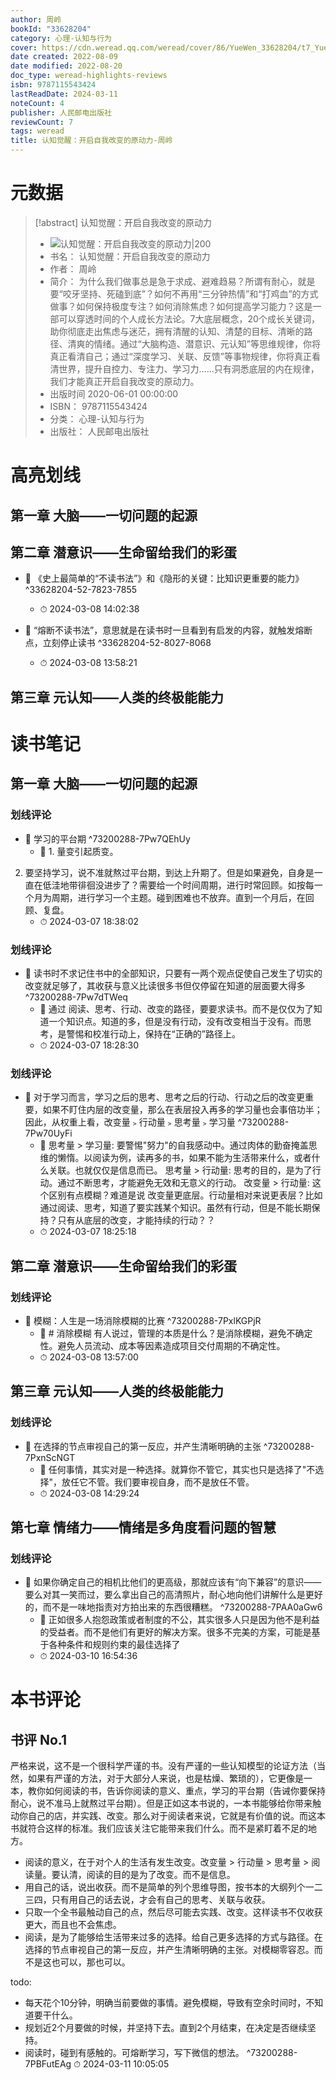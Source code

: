 ```yaml
---
author: 周岭
bookId: "33628204"
category: 心理-认知与行为
cover: https://cdn.weread.qq.com/weread/cover/86/YueWen_33628204/t7_YueWen_33628204.jpg
date created: 2022-08-09
date modified: 2022-08-20
doc_type: weread-highlights-reviews
isbn: 9787115543424
lastReadDate: 2024-03-11
noteCount: 4
publisher: 人民邮电出版社
reviewCount: 7
tags: weread
title: 认知觉醒：开启自我改变的原动力-周岭
---
```

# 元数据
> [!abstract] 认知觉醒：开启自我改变的原动力
> - ![ 认知觉醒：开启自我改变的原动力|200](https://cdn.weread.qq.com/weread/cover/86/YueWen_33628204/t7_YueWen_33628204.jpg)
> - 书名： 认知觉醒：开启自我改变的原动力
> - 作者： 周岭
> - 简介： 为什么我们做事总是急于求成、避难趋易？所谓有耐心，就是要“咬牙坚持、死磕到底”？如何不再用“三分钟热情”和“打鸡血”的方式做事？如何保持极度专注？如何消除焦虑？如何提高学习能力？这是一部可以穿透时间的个人成长方法论。7大底层概念，20个成长关键词，助你彻底走出焦虑与迷茫，拥有清醒的认知、清楚的目标、清晰的路径、清爽的情绪。通过“大脑构造、潜意识、元认知”等思维规律，你将真正看清自己；通过“深度学习、关联、反馈”等事物规律，你将真正看清世界，提升自控力、专注力、学习力……只有洞悉底层的内在规律，我们才能真正开启自我改变的原动力。
> - 出版时间 2020-06-01 00:00:00
> - ISBN： 9787115543424
> - 分类： 心理-认知与行为
> - 出版社： 人民邮电出版社

# 高亮划线

## 第一章 大脑——一切问题的起源

 
## 第二章 潜意识——生命留给我们的彩蛋


- 📌 《史上最简单的“不读书法”》和《隐形的关键：比知识更重要的能力》 ^33628204-52-7823-7855
    - ⏱ 2024-03-08 14:02:38 

- 📌 “熔断不读书法”，意思就是在读书时一旦看到有启发的内容，就触发熔断点，立刻停止读书 ^33628204-52-8027-8068
    - ⏱ 2024-03-08 13:58:21 
## 第三章 元认知——人类的终极能能力

 
# 读书笔记

## 第一章 大脑——一切问题的起源

### 划线评论
- 📌 学习的平台期  ^73200288-7Pw7QEhUy
    - 💭 1. 量变引起质变。
2. 要坚持学习，说不准就熬过平台期，到达上升期了。但是如果避免，自身是一直在低洼地带徘徊没进步了？需要给一个时间周期，进行时常回顾。如按每一个月为周期，进行学习一个主题。碰到困难也不放弃。直到一个月后，在回顾、复盘。
    - ⏱ 2024-03-07 18:38:02

### 划线评论
- 📌 读书时不求记住书中的全部知识，只要有一两个观点促使自己发生了切实的改变就足够了，其收获与意义比读很多书但仅停留在知道的层面要大得多  ^73200288-7Pw7dTWeq
    - 💭 通过 阅读、思考、行动、改变的路径，要要求读书。而不是仅仅为了知道一个知识点。知道的多，但是没有行动，没有改变相当于没有。而思考，是警惕和校准行动上，保持在“正确的”路径上。
    - ⏱ 2024-03-07 18:28:30

### 划线评论
- 📌 对于学习而言，学习之后的思考、思考之后的行动、行动之后的改变更重要，如果不盯住内层的改变量，那么在表层投入再多的学习量也会事倍功半；因此，从权重上看，改变量﹥行动量﹥思考量﹥学习量  ^73200288-7Pw70UyFi
    - 💭 思考量 > 学习量: 要警惕"努力"的自我感动中。通过肉体的勤奋掩盖思维的懒惰。以阅读为例，读再多的书，如果不能为生活带来什么，或者什么关联。也就仅仅是信息而已。
思考量 > 行动量: 思考的目的，是为了行动。通过不断思考，才能避免无效和无意义的行动。
改变量 > 行动量: 这个区别有点模糊？难道是说 改变量更底层。行动量相对来说更表层？比如通过阅读、思考，知道了要实践某个知识。虽然有行动，但是不能长期保持？只有从底层的改变，才能持续的行动？？
    - ⏱ 2024-03-07 18:25:18
   
## 第二章 潜意识——生命留给我们的彩蛋

### 划线评论
- 📌 模糊：人生是一场消除模糊的比赛  ^73200288-7PxlKGPjR
    - 💭 # 消除模糊
有人说过，管理的本质是什么？是消除模糊，避免不确定性。避免人员流动、成本等因素造成项目交付周期的不确定性。
    - ⏱ 2024-03-08 13:57:00
   
## 第三章 元认知——人类的终极能能力

### 划线评论
- 📌 在选择的节点审视自己的第一反应，并产生清晰明确的主张  ^73200288-7PxnScNGT
    - 💭 任何事情，其实对是一种选择。就算你不管它，其实也只是选择了"不选择"，放任它不管。我们要审视自身，而不是放任不管。
    - ⏱ 2024-03-08 14:29:24
   
## 第七章 情绪力——情绪是多角度看问题的智慧

### 划线评论
- 📌 如果你确定自己的相机比他们的更高级，那就应该有“向下兼容”的意识——要么对其一笑而过，要么拿出自己的高清照片，耐心地向他们讲解什么是更好的，而不是一味地指责对方拍出来的东西很糟糕。  ^73200288-7PAA0aGw6
    - 💭 正如很多人抱怨政策或者制度的不公，其实很多人只是因为他不是利益的受益者。而不是他们有更好的解决方案。很多不完美的方案，可能是基于各种条件和规则约束的最佳选择了
    - ⏱ 2024-03-10 16:54:36
   
# 本书评论

## 书评 No.1 
严格来说，这不是一个很科学严谨的书。没有严谨的一些认知模型的论证方法（当然，如果有严谨的方法，对于大部分人来说，也是枯燥、繁琐的），它更像是一本，教你如何阅读的书，告诉你阅读的意义、重点，学习的平台期（告诫你要保持耐心，说不准马上就熬过平台期）。但是正如这本书说的，一本书能够给你带来触动你自己的店，并实践、改变。那么对于阅读者来说，它就是有价值的说。而这本书就符合这样的标准。我们应该关注它能带来我们什么。而不是紧盯着不足的地方。

* 阅读的意义，在于对个人的生活有发生改变。改变量 > 行动量 > 思考量 > 阅读量。要认清，阅读的目的是为了改变。而不是信息。
* 用自己的话，说出收获。而不是简单的列个思维导图，按书本的大纲列个一二三四，只有用自己的话去说，才会有自己的思考、关联与收获。
* 只取一个全书最触动自己的点，然后尽可能去实践、改变。这样读书不仅收获更大，而且也不会焦虑。
* 阅读，是为了能够给生活带来过多的选择。给自己更多选择的方式与路径。在选择的节点审视自己的第一反应，并产生清晰明确的主张。对模糊零容忍。而不是这也可以，那也可以。

todo:

* 每天花个10分钟，明确当前要做的事情。避免模糊，导致有空余时间时，不知道要干什么。
* 规划近2个月要做的时候，并坚持下去。直到2个月结束，在决定是否继续坚持。
* 阅读时，碰到有感触的。可熔断学习，写下微信的想法。 ^73200288-7PBFutEAg
⏱ 2024-03-11 10:05:05
